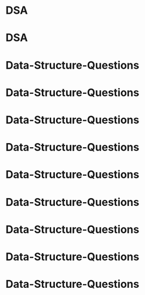 # DSA
# DSA
# Data-Structure-Questions
# Data-Structure-Questions
# Data-Structure-Questions
# Data-Structure-Questions
# Data-Structure-Questions
# Data-Structure-Questions
# Data-Structure-Questions
# Data-Structure-Questions
# Data-Structure-Questions

